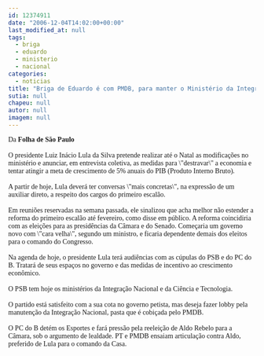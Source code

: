 ```yaml
---
id: 12374911
date: "2006-12-04T14:02:00+00:00"
last_modified_at: null
tags:
  - briga
  - eduardo
  - ministerio
  - nacional
categories:
  - noticias
title: "Briga de Eduardo é com PMDB, para manter o Ministério da Integração Nacional"
sutia: null
chapeu: null
autor: null
imagem: null
---
```

<p><P><FONT face=Verdana>Da <STRONG>Folha de São Paulo</STRONG> <BR><BR>O presidente Luiz Inácio Lula da Silva pretende realizar até o Natal as modificações no ministério e anunciar, em entrevista coletiva, as medidas para \"destravar\" a economia e tentar atingir a meta de crescimento de 5% anuais do PIB (Produto Interno Bruto).<BR><BR>A partir de hoje, Lula deverá ter conversas \"mais concretas\", na expressão de um auxiliar direto, a respeito dos cargos do primeiro escalão.<BR><BR>Em reuniões reservadas na semana passada, ele sinalizou que acha melhor não estender a reforma do primeiro escalão até fevereiro, como disse em público. A reforma coincidiria com as eleições para as presidências da Câmara e do Senado. Começaria um governo novo com \"cara velha\", segundo um ministro, e ficaria dependente demais dos eleitos para o comando do Congresso.<BR><BR>Na agenda de hoje, o presidente Lula terá audiências com as cúpulas do PSB e do PC do B. Tratará de seus espaços no governo e das medidas de incentivo ao crescimento econômico.<BR><BR>O PSB tem hoje os ministérios da Integração Nacional e da Ciência e Tecnologia.<BR><BR>O partido está satisfeito com a sua cota no governo petista, mas deseja fazer lobby pela manutenção da Integração Nacional, pasta que é cobiçada pelo PMDB.<BR><BR>O PC do B detém os Esportes e fará pressão pela reeleição de Aldo Rebelo para a Câmara, sob o argumento de lealdade. PT e PMDB ensaiam articulação contra Aldo, preferido de Lula para o comando da Casa.<BR></FONT></P> </p>
